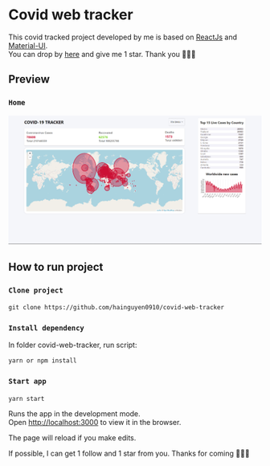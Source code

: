# Covid web tracker

This covid tracked project developed by me is based on [ReactJs](https://reactjs.org/) and [Material-UI](https://material-ui.com/).<br />
You can drop by [here](https://react-hangman-game.vercel.app/) and give me 1 star. Thank you 💖💖💖

## Preview

### `Home`

![alt text](https://github.com/hainguyen0910/covid-web-tracker/blob/master/snapshorts/image.png?raw=true)

## How to run project

### `Clone project`

```
git clone https://github.com/hainguyen0910/covid-web-tracker
```

### `Install dependency`

In folder covid-web-tracker, run script:

```
yarn or npm install
```

### `Start app`

```
yarn start
```

Runs the app in the development mode.<br />
Open [http://localhost:3000](http://localhost:3000) to view it in the browser.

The page will reload if you make edits.<br />

If possible, I can get 1 follow and 1 star from you. Thanks for coming 🥰🥰🥰
